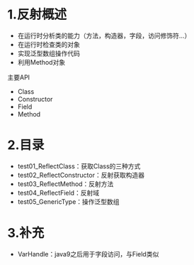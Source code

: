 # 1.反射概述
- 在运行时分析类的能力（方法，构造器，字段，访问修饰符...）
- 在运行时检查类的对象
- 实现泛型数组操作代码
- 利用Method对象

主要API
- Class
- Constructor
- Field
- Method

# 2.目录
- test01_ReflectClass：获取Class的三种方式
- test02_ReflectConstructor：反射获取构造器
- test03_ReflectMethod：反射方法
- test04_ReflectField：反射域
- test05_GenericType：操作泛型数组

# 3.补充
- VarHandle：java9之后用于字段访问，与Field类似



